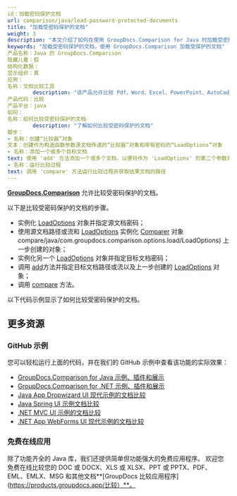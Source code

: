 ```yaml
---
id：加载密码保护文档
url: comparison/java/load-password-protected-documents
title: "加载受密码保护的文档"
weight: 3
description: "本文介绍了如何在使用 GroupDocs.Comparison for Java 时加载受密码保护的 PDF、Word、Excel、PowerPoint 文档。"
keywords: "加载受密码保护的文档，使用 GroupDocs.Comparison 加载受保护的文档"
产品名称：Java 的 GroupDocs.Comparison
隐藏儿童：假
结构化数据：
显示组织：真
应用：
名称：文档比较工具
        description: "该产品允许比较 Pdf、Word、Excel、PowerPoint、AutoCad、图像、代码和更多文件格式。比较 API 还支持接受或拒绝更改、提取文档信息和生成比较报告"
产品代码：比较
产品平台：java
如何：
名称：如何比较受密码保护的文档
        description: "了解如何比较受密码保护的文档"
脚步：
- 名称：创建“比较器”对象
文本：创建作为构造函数参数源文档传递的“比较器”对象和带有密码的“LoadOptions”对象
- 名称：添加一个或多个目标文档
text: 使用 'add' 方法添加一个或多个文档，以便将作为 'LoadOptions' 的第二个参数对象的传递与密码进行比较
- 名称：运行比较过程
text: 调用 'compare' 方法运行比较过程并获取结果文档的路径
---
```

**[GroupDocs.Comparison](https://products.groupdocs.com/comparison/java)** 允许比较受密码保护的文档。

以下是比较受密码保护的文档的步骤。

* 实例化 [LoadOptions](https://apireference.groupdocs.com/comparison/java/com.groupdocs.comparison.options.load/LoadOptions) 对象并指定源文档密码；
* 使用源文档路径或流和 [LoadOptions](https://apireference.groupdocs.com/) 实例化 [Comparer](https://apireference.groupdocs.com/comparison/java/com.groupdocs.comparison/Comparer) 对象compare/java/com.groupdocs.comparison.options.load/LoadOptions) 上一步创建的对象；
* 实例化另一个 [LoadOptions](https://apireference.groupdocs.com/comparison/java/com.groupdocs.comparison.options.load/LoadOptions) 对象并指定目标文档密码；
* 调用 [add](https://apireference.groupdocs.com/comparison/java/com.groupdocs.comparison/Comparer#add(java.lang.String,%20com.groupdocs.comparison.options.load.LoadOptions))方法并指定目标文档路径或流以及上一步创建的 [LoadOptions](https://apireference.groupdocs.com/comparison/java/com.groupdocs.comparison.options.load/LoadOptions) 对象；
* 调用 [compare](https://apireference.groupdocs.com/comparison/java/com.groupdocs.comparison/Comparer#compare(java.io.OutputStream)) 方法。

以下代码示例显示了如何比较受密码保护的文档。

<script src="https://gist.github.com/groupdocs-comparison-gists/8c2a3079211b7489e37fa3e8b715d80c.js"></script>

## 更多资源

### GitHub 示例
您可以轻松运行上面的代码，并在我们的 GitHub 示例中查看该功能的实际效果：

* [GroupDocs.Comparison for Java 示例、插件和展示](https://github.com/groupdocs-comparison/GroupDocs.Comparison-for-Java)
* [GroupDocs.Comparison for .NET 示例、插件和展示](https://github.com/groupdocs-comparison/GroupDocs.Comparison-for-.NET)
* [Java App Dropwizard UI 现代示例的文档比较](https://github.com/groupdocs-comparison/GroupDocs.Comparison-for-Java-Dropwizard)
* [Java Spring UI 示例文档比较](https://github.com/groupdocs-comparison/GroupDocs.Comparison-for-Java-Spring)
* [.NET MVC UI 示例的文档比较](https://github.com/groupdocs-comparison/GroupDocs.Comparison-for-.NET-MVC)
* [.NET App WebForms UI 现代示例的文档比较](https://github.com/groupdocs-comparison/GroupDocs.Comparison-for-.NET-WebForms)
    


### 免费在线应用
除了功能齐全的 Java 库，我们还提供简单但功能强大的免费应用程序。
欢迎您免费在线比较您的 DOC 或 DOCX、XLS 或 XLSX、PPT 或 PPTX、PDF、EML、EMLX、MSG 和其他文档**[GroupDocs 比较应用程序](https://products.groupdocs.app/比较）**。

